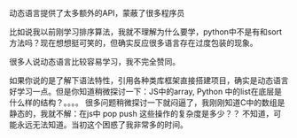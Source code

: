 动态语言提供了太多额外的API，蒙蔽了很多程序员

比如说我以前刚学习排序算法，我就不理解为什么要学，python中不是有和sort方法吗？现在想想挺可笑的，但确实反应很多语言存在过度包装的现象。

很多人说动态语言比较容易学习，我不完全赞同。

如果你说的是了解下语法特性，引用各种类库框架直接搭建项目，确实是动态语言好学习一点。但是你知道稍微探讨一下：JS中的array, Python 中的list在底层是什么样的结构？。。。。
很多问题稍微探讨一下就闷逼了，我刚刚知道C中的数组是静态的，我就不解：在js中 pop push 这些操作的复杂度是多少？？ 不知道，可能永远无法知道。当初这个困惑了我非常多的时间。